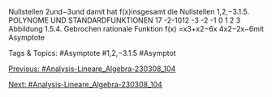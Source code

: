 Nullstellen 2und−3und damit hat f(x)insgesamt die Nullstellen 1,2,−3.1.5. POLYNOME UND STANDARDFUNKTIONEN 17
-2-1012
-3 -2 -1 0 1 2 3
Abbildung 1.5.4. Gebrochen rationale Funktion f(x) =x3+x2−6x
4x2−2x−6mit Asymptote

   Tags & Topics:
   #Asymptote
   #1,2,−3.1.5
   #Asymptot

[Previous: #Analysis-Lineare_Algebra-230308_104](Analysis-Lineare_Algebra-230308_104.md)

[Next: #Analysis-Lineare_Algebra-230308_104](Analysis-Lineare_Algebra-230308_104.md)